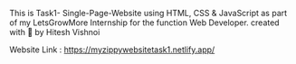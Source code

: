 This is Task1- Single-Page-Website using HTML, CSS & JavaScript as part of my LetsGrowMore Internship for the function Web Developer. 
created with 💖 by Hitesh Vishnoi

Website Link : https://myzippywebsitetask1.netlify.app/
